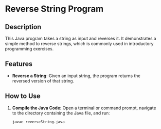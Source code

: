 # Reverse String Program

## Description
This Java program takes a string as input and reverses it. It demonstrates a simple method to reverse strings, which is commonly used in introductory programming exercises.

## Features
- **Reverse a String**: Given an input string, the program returns the reversed version of that string.

## How to Use
1. **Compile the Java Code**:
   Open a terminal or command prompt, navigate to the directory containing the Java file, and run:
   ```bash
   javac reverseString.java
